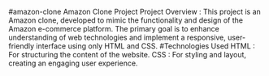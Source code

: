 #amazon-clone
Amazon Clone Project
Project Overview : This project is an Amazon clone, developed to mimic the functionality and design of the Amazon e-commerce platform. The primary goal is to enhance understanding of web technologies and implement a responsive, user-friendly interface using only HTML and CSS.
#Technologies Used
HTML : For structuring the content of the website.
CSS : For styling and layout, creating an engaging user experience.
